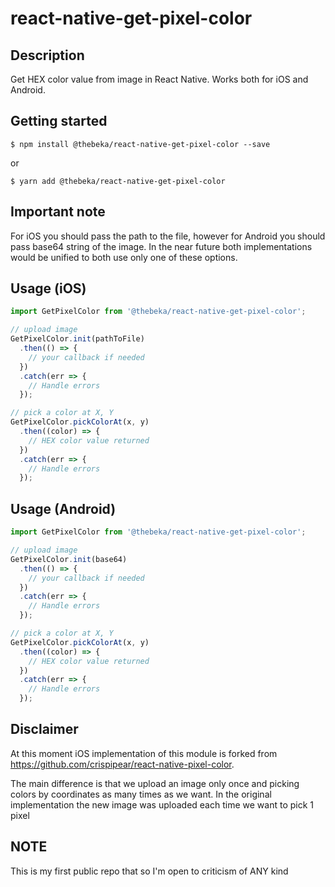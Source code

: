 # react-native-get-pixel-color

## Description
Get HEX color value from image in React Native. Works both for iOS and Android.

## Getting started

`$ npm install @thebeka/react-native-get-pixel-color --save`

or

`$ yarn add @thebeka/react-native-get-pixel-color`

## Important note
For iOS you should pass the path to the file, however for Android you should pass base64 string of the image. In the near future both implementations would be unified to both use only one of these options.

## Usage (iOS)
```javascript
import GetPixelColor from '@thebeka/react-native-get-pixel-color';

// upload image
GetPixelColor.init(pathToFile)
  .then(() => {
    // your callback if needed
  })
  .catch(err => {
    // Handle errors
  });

// pick a color at X, Y
GetPixelColor.pickColorAt(x, y)
  .then((color) => {
    // HEX color value returned
  })
  .catch(err => {
    // Handle errors
  });
```

## Usage (Android)
```javascript
import GetPixelColor from '@thebeka/react-native-get-pixel-color';

// upload image
GetPixelColor.init(base64)
  .then(() => {
    // your callback if needed
  })
  .catch(err => {
    // Handle errors
  });

// pick a color at X, Y
GetPixelColor.pickColorAt(x, y)
  .then((color) => {
    // HEX color value returned
  })
  .catch(err => {
    // Handle errors
  });
```

## Disclaimer

At this moment iOS implementation of this module is forked from https://github.com/crispipear/react-native-pixel-color.

The main difference is that we upload an image only once and picking colors by coordinates as many times as we want. 
In the original implementation the new image was uploaded each time we want to pick 1 pixel

## NOTE

This is my first public repo that so I'm open to criticism of ANY kind